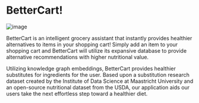 # BetterCart!

![image](https://user-images.githubusercontent.com/76056263/227760073-f7ea41db-99b8-4f08-bd0b-7ed80c06d81b.png)

BetterCart is an intelligent grocery assistant that instantly provides healthier alternatives to items in your shopping cart! Simply add an item to your shopping cart and BetterCart will utilize its expansive database to provide alternative recommendations with higher nutritional value.

Utilizing knowledge graph embeddings, BetterCart provides healthier substitutes for ingredients for the user. Based upon a substitution research dataset created by the Institute of Data Science at Maastricht University and an open-source nutritional dataset from the USDA, our application aids our users take the next effortless step toward a healthier diet.

